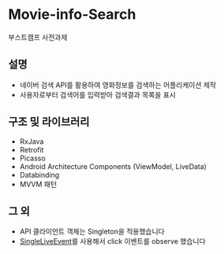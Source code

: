 # Movie-info-Search
부스트캠프 사전과제

## 설명
* 네이버 검색 API를 활용하여 영화정보를 검색하는 어플리케이션 제작
* 사용자로부터 검색어를 입력받아 검색결과 목록을 표시

## 구조 및 라이브러리
* RxJava
* Retrofit
* Picasso
* Android Architecture Components (ViewModel, LiveData)
* Databinding
* MVVM 패턴

## 그 외
* API 클라이언트 객체는 Singleton을 적용했습니다
* [SingleLiveEvent](https://github.com/googlesamples/android-architecture/blob/dev-todo-mvvm-live/todoapp/app/src/main/java/com/example/android/architecture/blueprints/todoapp/SingleLiveEvent.java)를 사용해서 click 이벤트를 observe 했습니다
